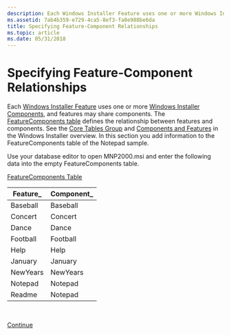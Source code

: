 ```yaml
---
description: Each Windows Installer Feature uses one or more Windows Installer Components, and features may share components.
ms.assetid: 7ab4b359-e729-4ca5-8ef3-fa8e988be6da
title: Specifying Feature-Component Relationships
ms.topic: article
ms.date: 05/31/2018
---
```


# Specifying Feature-Component Relationships

Each [Windows Installer Feature](windows-installer-features.md) uses one or more [Windows Installer Components](windows-installer-components.md), and features may share components. The [FeatureComponents table](featurecomponents-table.md) defines the relationship between features and components. See the [Core Tables Group](core-tables-group.md) and [Components and Features](components-and-features.md) in the Windows Installer overview. In this section you add information to the FeatureComponents table of the Notepad sample.

Use your database editor to open MNP2000.msi and enter the following data into the empty FeatureComponents table.

[FeatureComponents Table](featurecomponents-table.md)



| Feature\_ | Component\_ |
|-----------|-------------|
| Baseball  | Baseball    |
| Concert   | Concert     |
| Dance     | Dance       |
| Football  | Football    |
| Help      | Help        |
| January   | January     |
| NewYears  | NewYears    |
| Notepad   | Notepad     |
| Readme    | Notepad     |



 

[Continue](adding-registry-information.md)

 

 



